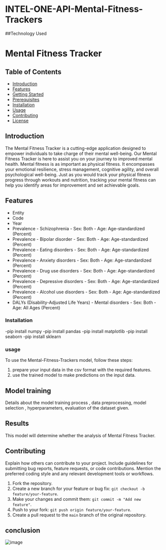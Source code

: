 # INTEL-ONE-API-Mental-Fitness-Trackers


##Technology Used



# Mental Fitness Tracker



## Table of Contents
- [Introduction](#introduction)
- [Features](#features)
- [Getting Started](#getting-started)
- [Prerequisites](#prerequisites)
- [Installation](#installation)
- [Usage](#usage)
- [Contributing](#contributing)
- [License](#license)

## Introduction

 The Mental Fitness Tracker is a cutting-edge application designed to empower individuals to take charge of their mental well-being. Our Mental Fitness Tracker is here to assist you on your journey to improved mental health.
 Mental fitness is as important as physical fitness. It encompasses your emotional resilience, stress management, cognitive agility, and overall psychological well-being. Just as you would track your physical fitness progress through workouts and nutrition, tracking your mental fitness can help you identify areas for improvement and set achievable goals.

## Features

- Entity
- Code
- Year
- Prevalence - Schizophrenia - Sex: Both - Age: Age-standardized (Percent)
- Prevalence - Bipolar disorder - Sex: Both - Age: Age-standardized (Percent)
- Prevalence - Eating disorders - Sex: Both - Age: Age-standardized (Percent)
- Prevalence - Anxiety disorders - Sex: Both - Age: Age-standardized (Percent)
- Prevalence - Drug use disorders - Sex: Both - Age: Age-standardized (Percent)
- Prevalence - Depressive disorders - Sex: Both - Age: Age-standardized (Percent)
- Prevalence - Alcohol use disorders - Sex: Both - Age: Age-standardized (Percent)
- DALYs (Disability-Adjusted Life Years) - Mental disorders - Sex: Both - Age: All Ages (Percent)
  


### Installation
-pip install numpy
-pip install pandas
-pip install matplotlib
-pip install seaborn
-pip install sklearn
### usage
To use the Mental-Fitness-Trackers model, follow these steps:
1. prepare your input data in the csv format with the required features.
2. use the trained model to make predictions on the input data.

## Model training
Details about the model training process ,  data preprocessing, model selection , hyperparameters, evaluation of the dataset given.

## Results
This model will determine whether the analysis of Mental Fitness Tracker.


## Contributing

Explain how others can contribute to your project. Include guidelines for submitting bug reports, feature requests, or code contributions. Mention the preferred coding style and any relevant development tools or workflows.

1. Fork the repository.
2. Create a new branch for your feature or bug fix: `git checkout -b feature/your-feature`.
3. Make your changes and commit them: `git commit -m "Add new feature"`.
4. Push to your fork: `git push origin feature/your-feature`.
5. Create a pull request to the `main` branch of the original repository.

## conclusion

![image](https://github.com/Sasi200/INTEL-ONE-API-Mental-Fitness-Trackers/assets/110711013/7a436ed5-6f56-4d16-9f68-3efbbdbfd5e0)
